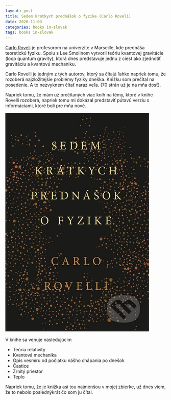 ```yaml
---
layout: post
title: Sedem krátkych prednášok o fyzike (Carlo Roveli)
date: 2020-11-03
categories: books in-slovak
tags: books in-slovak
---
```


[Carlo Roveli](https://www.theguardian.com/science/2019/mar/31/carlo-rovelli-you-ask-the-questions-time-travel-is-just-what-we-do-every-day-theoretical-physics)
je profesorom na univerzite v Marseille, kde prednáša teoretickú fyziku. Spolu s Lee Smolinom vytvoril
teóriu kvantovej gravitácie (loop quantum gravity), ktorá dnes predstavuje jednu z ciest ako zjednotiť gravitáciu a kvantovú mechaniku.

Carlo Rovelli je jedným z tých autorov, ktorý sa čítajú ľahko napriek tomu, že rozoberá najzložitejśie problémy
fyziky dneška. Knižku som prečítal na posedenie. A to nezvyknem čítať naraz veľa. (70 strán uź je na mňa dosť).

Napriek tomu, že mám už prečítaných viac kníh na témy, ktoré v knihe Rovelli rozoberá, napriek tomu mi dokázal
predstaviť pútavú verziu s informáciami, ktoré boli pre mňa nové.


[![7 kratkych prednasok o fyzike](/assets/imgs/7-brief-lessons-on-physics.jpg)](https://www.martinus.sk/?uItem=247343&z=JZKXBM&utm_source=z%3DJZKXBM&utm_medium=url&utm_campaign=partner)


V knihe sa venuje nasledujúcim

- Teória relativity
- Kvantová mechanika
- Opis vesmíru od počiatku nášho chápania po dnešok
- Častice
- Zrnitý priestor
- Teplo

Napriek tomu, že je knižka asi tou najmenšou v mojej zbierke, už dnes viem, že to nebolo poslednýkrát
čo som ju čítal.

<script type="text/javascript" src="//partner.mrtns.eu/banners/banner.js?type=banner&brand_id=1&uItem=247343&size=full&show_price=1&color=white&z=JZKXBM"></script>